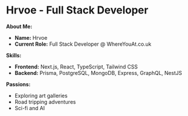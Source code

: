 # Hrvoe - Full Stack Developer

**About Me:**

* **Name:** Hrvoe
* **Current Role:** Full Stack Developer @ WhereYouAt.co.uk

**Skills:**

* **Frontend:** Next.js, React, TypeScript, Tailwind CSS
* **Backend:** Prisma, PostgreSQL, MongoDB, Express, GraphQL, NestJS

**Passions:**

* Exploring art galleries
* Road tripping adventures
* Sci-fi and AI
